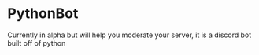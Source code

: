 # PythonBot
Currently in alpha but will help you moderate your server, it is a discord bot built off of python
